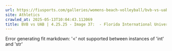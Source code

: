 ```yaml
---
url: https://fiusports.com/galleries/womens-beach-volleyball/bvb-vs-uab-4-25-25/image-37/357/62836
site: Athletics
crawled_at: 2025-05-13T10:04:43.112069
title: BVB vs UAB | 4.25.25 - Image 37:  - Florida International University
---
```


Error generating fit markdown: '<' not supported between instances of 'int' and 'str'